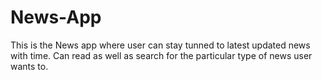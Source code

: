 # News-App

This is the News app where user can stay tunned to latest updated news with time. Can read as well as search for the particular type of news user wants to.

